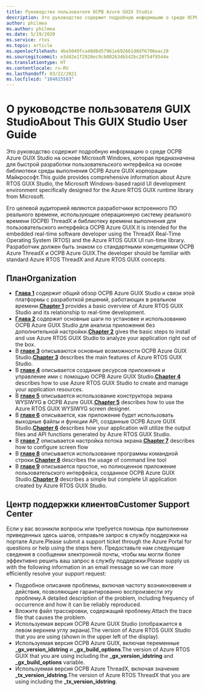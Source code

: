```yaml
---
title: Руководство пользователя ОСРВ Azure GUIX Studio
description: Это руководство содержит подробную информацию о среде ОСРВ Azure GUIX Studio на основе Microsoft Windows, которая предназначена для быстрой разработки пользовательского интерфейса на основе библиотеки среды выполнения ОСРВ Azure GUIX корпорации Майкрософт.
author: philmea
ms.author: philmea
ms.date: 5/19/2020
ms.service: rtos
ms.topic: article
ms.openlocfilehash: 4be5049fca40d6d57961e692661d8df6706eac28
ms.sourcegitcommit: e3d42e1f2920ec9cb002634b542bc20754f9544e
ms.translationtype: HT
ms.contentlocale: ru-RU
ms.lasthandoff: 03/22/2021
ms.locfileid: "104815583"
---
```

# <a name="about-this-guix-studio-user-guide"></a><span data-ttu-id="2de20-103">О руководстве пользователя GUIX Studio</span><span class="sxs-lookup"><span data-stu-id="2de20-103">About This GUIX Studio User Guide</span></span>

<span data-ttu-id="2de20-104">Это руководство содержит подробную информацию о среде ОСРВ Azure GUIX Studio на основе Microsoft Windows, которая предназначена для быстрой разработки пользовательского интерфейса на основе библиотеки среды выполнения ОСРВ Azure GUIX корпорации Майкрософт.</span><span class="sxs-lookup"><span data-stu-id="2de20-104">This guide provides comprehensive information about Azure RTOS GUIX Studio, the Microsoft Windows-based rapid UI development environment specifically designed for the Azure RTOS GUIX runtime library from Microsoft.</span></span> 

<span data-ttu-id="2de20-105">Его целевой аудиторией являются разработчики встроенного ПО реального времени, использующие операционную систему реального времени (ОСРВ) ThreadX и библиотеку времени выполнения для пользовательского интерфейса ОСРВ Azure GUIX.</span><span class="sxs-lookup"><span data-stu-id="2de20-105">It is intended for the embedded real-time software developer using the ThreadX Real-Time Operating System (RTOS) and the Azure RTOS GUIX UI run-time library.</span></span> <span data-ttu-id="2de20-106">Разработчик должен быть знаком со стандартными концепциями ОСРВ Azure ThreadX и ОСРВ Azure GUIX.</span><span class="sxs-lookup"><span data-stu-id="2de20-106">The developer should be familiar with standard Azure RTOS ThreadX and Azure RTOS GUIX concepts.</span></span>

## <a name="organization"></a><span data-ttu-id="2de20-107">План</span><span class="sxs-lookup"><span data-stu-id="2de20-107">Organization</span></span>

- <span data-ttu-id="2de20-108">[**Глава 1**](guix-studio-1.md) содержит общий обзор ОСРВ Azure GUIX Studio и связи этой платформы с разработкой решений, работающих в реальном времени.</span><span class="sxs-lookup"><span data-stu-id="2de20-108">[**Chapter 1**](guix-studio-1.md) provides a basic overview of Azure RTOS GUIX Studio and its relationship to real-time development.</span></span>
- <span data-ttu-id="2de20-109">[**Глава 2**](guix-studio-2.md) содержит основные шаги по установке и использованию ОСРВ Azure GUIX Studio для анализа приложения без дополнительной настройки.</span><span class="sxs-lookup"><span data-stu-id="2de20-109">[**Chapter 2**](guix-studio-2.md) gives the basic steps to install and use Azure RTOS GUIX Studio to analyze your application right out of the box.</span></span>
- <span data-ttu-id="2de20-110">В [**главе 3**](guix-studio-3.md) описываются основные возможности ОСРВ Azure GUIX Studio.</span><span class="sxs-lookup"><span data-stu-id="2de20-110">[**Chapter 3**](guix-studio-3.md) describes the main features of Azure RTOS GUIX Studio.</span></span>
- <span data-ttu-id="2de20-111">В [**главе 4**](guix-studio-4.md) описывается создание ресурсов приложения и управление ими с помощью ОСРВ Azure GUIX Studio.</span><span class="sxs-lookup"><span data-stu-id="2de20-111">[**Chapter 4**](guix-studio-4.md) describes how to use Azure RTOS GUIX Studio to create and manage your application resources.</span></span>
- <span data-ttu-id="2de20-112">В [**главе 5**](guix-studio-5.md) описывается использование конструктора экрана WYSIWYG в ОСРВ Azure GUIX.</span><span class="sxs-lookup"><span data-stu-id="2de20-112">[**Chapter 5**](guix-studio-5.md) describes how to use the Azure RTOS GUIX WYSIWYG screen designer.</span></span>
- <span data-ttu-id="2de20-113">В [**главе 6**](guix-studio-6.md) описывается, как приложение будет использовать выходные файлы и функции API, созданные ОСРВ Azure GUIX Studio.</span><span class="sxs-lookup"><span data-stu-id="2de20-113">[**Chapter 6**](guix-studio-6.md) describes how your application will utilize the output files and API functions generated by Azure RTOS GUIX Studio.</span></span>
- <span data-ttu-id="2de20-114">В [**главе 7**](guix-studio-7.md) описывается настройка потока экрана.</span><span class="sxs-lookup"><span data-stu-id="2de20-114">[**Chapter 7**](guix-studio-7.md) describes how to configure screen flow</span></span>
- <span data-ttu-id="2de20-115">В [**главе 8**](guix-studio-8.md) описывается использование программы командной строки.</span><span class="sxs-lookup"><span data-stu-id="2de20-115">[**Chapter 8**](guix-studio-8.md) describes the usage of command line tool</span></span>
- <span data-ttu-id="2de20-116">В [**главе 9**](guix-studio-9.md) описывается простое, но полноценное приложение пользовательского интерфейса, созданное ОСРВ Azure GUIX Studio.</span><span class="sxs-lookup"><span data-stu-id="2de20-116">[**Chapter 9**](guix-studio-9.md) describes a simple but complete UI application created by Azure RTOS GUIX Studio.</span></span>

## <a name="customer-support-center"></a><span data-ttu-id="2de20-117">Центр поддержки клиентов</span><span class="sxs-lookup"><span data-stu-id="2de20-117">Customer Support Center</span></span>

<span data-ttu-id="2de20-118">Если у вас возникли вопросы или требуется помощь при выполнении приведенных здесь шагов, отправьте запрос в службу поддержки на портале Azure.</span><span class="sxs-lookup"><span data-stu-id="2de20-118">Please submit a support ticket through the Azure Portal for questions or help using the steps here.</span></span> <span data-ttu-id="2de20-119">Предоставьте нам следующие сведения в сообщении электронной почты, чтобы мы могли более эффективно решить ваш запрос в службу поддержки:</span><span class="sxs-lookup"><span data-stu-id="2de20-119">Please supply us with the following information in an email message so we can more efficiently resolve your support request:</span></span>

- <span data-ttu-id="2de20-120">Подробное описание проблемы, включая частоту возникновения и действия, позволяющие гарантированно воспроизвести эту проблему.</span><span class="sxs-lookup"><span data-stu-id="2de20-120">A detailed description of the problem, including frequency of occurrence and how it can be reliably reproduced.</span></span>
- <span data-ttu-id="2de20-121">Вложите файл трассировки, содержащий проблему.</span><span class="sxs-lookup"><span data-stu-id="2de20-121">Attach the trace file that causes the problem.</span></span>
- <span data-ttu-id="2de20-122">Используемая версия ОСРВ Azure GUIX Studio (отображается в левом верхнем углу экрана).</span><span class="sxs-lookup"><span data-stu-id="2de20-122">The version of Azure RTOS GUIX Studio that you are using (shown in the upper left of the display).</span></span>
- <span data-ttu-id="2de20-123">Используемая версия ОСРВ Azure GUIX, включая переменные **_gx_version_idstring** и **_gx_build_options**.</span><span class="sxs-lookup"><span data-stu-id="2de20-123">The version of Azure RTOS GUIX that you are using including the **_gx_version_idstring** and **_gx_build_options** variable.</span></span>
- <span data-ttu-id="2de20-124">Используемая версия ОСРВ Azure ThreadX, включая значение **_tx_version_idstring**.</span><span class="sxs-lookup"><span data-stu-id="2de20-124">The version of Azure RTOS ThreadX that you are using including the **_tx_version_idstring**.</span></span>
